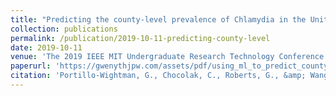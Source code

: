 ```yaml
---
title: "Predicting the county-level prevalence of Chlamydia in the United States"
collection: publications
permalink: /publication/2019-10-11-predicting-county-level
date: 2019-10-11
venue: 'The 2019 IEEE MIT Undergraduate Research Technology Conference'
paperurl: 'https://gwenythjpw.com/assets/pdf/using_ml_to_predict_county_level_precedence_of_chlamydia_in_the_us.pdf'
citation: 'Portillo-Wightman, G., Chocolak, C., Roberts, G., &amp; Wang, V. (2019). Predicting the county-level prevalence of Chlamydia in the United States. The 2019 IEEE MIT Undergraduate Research Technology Conference (URTC), Cambridge, MA.'
---
```

